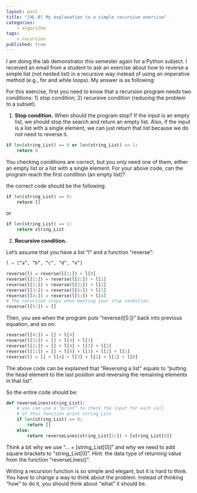 ```yaml
---
layout: post
title: "[HL-0] My explanation to a simple recursive exercise"
categories:
    - algorithm
tags:
    - recursion
published: true
---
```


I am doing the lab demonstrator this semester again for a Python subject. I received an email from a student to ask an exercise about how to reverse a simple list (not nested list) in a recursive way instead of using an imperative method (e.g., for and while loops). My answer is as following: 

For this exercise, first you need to know that a recursion program needs two 
conditions: 1) stop condition; 2) recursive condition (reducing the problem to 
a subset). 

1) **Stop condition.** When should the program stop? If the input is an empty list, 
we should stop the search and return an empty list. Also, if the input is a list
with a single element, we can just return that list because we do not need to 
reverse it. 

~~~python
if len(string_List) == 0 or len(string_List) == 1:
    return 0
~~~

You checking conditions are correct, but you only need one of them, either an 
empty list or a list with a single element. For your above code, can the 
program reach the first condition (an empty list)? 

the correct code should be the following: 

~~~python
if len(string_List) == 0:
	return []
~~~

or 

~~~python
if len(string_List) == 1:
	return string_List
~~~

2) **Recursive condition.**

Let’s assume that you have a list “l” and a function “reverse": 

~~~python
l = [“a”, “b”, “c”, “d”, “e”]

reverse(l) = reverse(l[1:]) + l[0]
reverse(l[1:]) = reverse(l[2:]) + l[1]
reverse(l[2:]) = reverse(l[3:]) + l[2]
reverse(l[3:]) = reverse(l[4:]) + l[3]
reverse(l[4:]) = reverse(l[5:]) + l[4]
# The recursion stops when meeting your stop condition. 
reverse(l[5:]) = []
~~~

Then, you see when the program puts “reverse(l[5:])” back into previous 
equation, and so on: 

~~~python
reverse(l[4:]) = [] + l[4]
reverse(l[3:]) = [] + l[4] + l[3]
reverse(l[2:]) = [] + l[4] + l[3] + l[2]
reverse(l[1:]) = [] + l[4] + l[3] + l[2] + l[1]
reverse(l) = [] + l[4] + l[3] + l[2] + l[1] + l[0]
~~~

The above code can be explained that "Reversing a list" equals to “putting the 
head element to the last position and reversing the remaining elements in that 
list”. 

So the entire code should be: 

~~~python
def reverseLines(string_List):
	# you can use a “print” to check the input for each call 
    # of this function print string_List
	if len(string_List) == 0:
		return []
	else:
		return reverseLines(string_List[1:]) + [string_List[0]]
~~~

Think a bit why we use “… + [string_List[0]]” and why we need to add square 
brackets to "string_List[0]". Hint: the data type of returning value from the 
function “reverseLines()”. 

Writing a recursion function is so simple and elegant, but it is hard to think. 
You have to change a way to think about the problem. Instead of thinking “how” 
to do it, you should think about “what” it should be. 